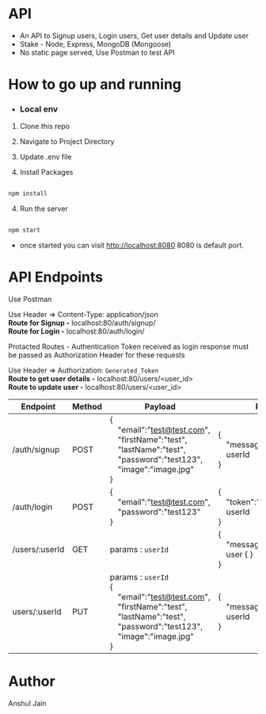 
# API

  

- An API to Signup users, Login users, Get user details and Update user
- Stake - Node, Express, MongoDB (Mongoose)
- No static page served, Use Postman to test API

  

# How to go up and running

  

-  ### Local env

  

1. Clone this repo
2. Navigate to Project Directory
3. Update .env file

4. Install Packages

  

```sh

npm install

```

  

4. Run the server

  

```sh

npm start

```

  

- once started you can visit [http://localhost:8080](http://localhost:8080) 8080 is default port.

  

# API Endpoints

  

Use Postman</br>

Use Header => Content-Type: application/json</br>
**Route for Signup -**
localhost:80/auth/signup/</br>
**Route for Login -**
localhost:80/auth/login/</br>

Protacted Routes - Authentication Token received as login response must be passed as Authorization Header for these requests</br>

Use Header => Authorization: `Generated_Token`</br>
**Route to get user details -**
localhost:80/users/<user_id></br>
**Route to update user -**
localhost:80/users/<user_id></br>


| Endpoint     | Method | Payload                                                                                                                                                                                                                        | Response                      | Requirements                                                           | Description                                                                                            |
| ------------ | ------ | ------------------------------------------------------------------------------------------------------------------------------------------------------------------------------------------------------------------------------ | ----------------------------- | ---------------------------------------------------------------------- | ------------------------------------------------------------------------------------------------------ |
| /auth/signup | POST   | {</br>&emsp;"email":"test@test.com",</br>&emsp;"firstName":"test",</br>&emsp;"lastName":"test",</br>&emsp;"password":"test123",</br>&emsp;"image":"image.jpg"</br>}                  | {</br>&emsp;"message":"UserCreated!,</br>&emsp;userId</br>} | `email` must be Unique     | Signup the User                                                                                        |
| /auth/login  | POST   | {</br>&emsp;"email":"test@test.com",</br>&emsp;"password":"test123"</br>}                                                                                                                                                    | {</br>&emsp;"token":"JWT Token",</br>&emsp;userId</br>}             | None                                                                   | Authenticates the user and generates the JWT                                                          |
| /users/:userId       | GET    | params : `userId`| {</br>&emsp;"message":"User fetched.",</br>&emsp;user {  }</br>}          |  | Fetches User Details |
| users/:userId | PUT    | params : `userId`</br>{</br>&emsp;"email":"test@test.com",</br>&emsp;"firstName":"test",</br>&emsp;"lastName":"test",</br>&emsp;"password":"test123",</br>&emsp;"image":"image.jpg"</br>}| {</br>&emsp;"message":"UserUpdated!",</br>&emsp;userId</br>}          | `email` must not be used by other user | Updates the User Details |

  
# Author
Anshul Jain
